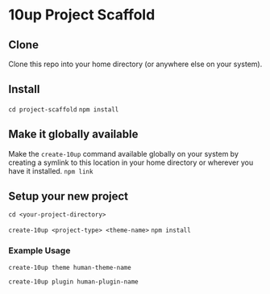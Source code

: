 # 10up Project Scaffold

## Clone

Clone this repo into your home directory (or anywhere else on your system).

## Install

`cd project-scaffold`
`npm install`

## Make it globally available

Make the `create-10up` command available globally on your system by creating a symlink to this location in your home directory or wherever you have it installed.
`npm link`

## Setup your new project

`cd <your-project-directory>`

`create-10up <project-type> <theme-name>`
`npm install`

### Example Usage

`create-10up theme human-theme-name`

`create-10up plugin human-plugin-name`

